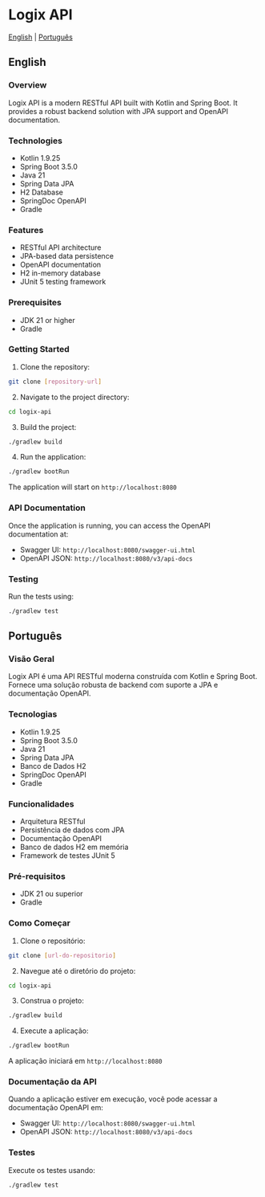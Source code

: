 # Logix API

[English](#english) | [Português](#português)

## English

### Overview
Logix API is a modern RESTful API built with Kotlin and Spring Boot. It provides a robust backend solution with JPA support and OpenAPI documentation.

### Technologies
- Kotlin 1.9.25
- Spring Boot 3.5.0
- Java 21
- Spring Data JPA
- H2 Database
- SpringDoc OpenAPI
- Gradle

### Features
- RESTful API architecture
- JPA-based data persistence
- OpenAPI documentation
- H2 in-memory database
- JUnit 5 testing framework

### Prerequisites
- JDK 21 or higher
- Gradle

### Getting Started

1. Clone the repository:
```bash
git clone [repository-url]
```

2. Navigate to the project directory:
```bash
cd logix-api
```

3. Build the project:
```bash
./gradlew build
```

4. Run the application:
```bash
./gradlew bootRun
```

The application will start on `http://localhost:8080`

### API Documentation
Once the application is running, you can access the OpenAPI documentation at:
- Swagger UI: `http://localhost:8080/swagger-ui.html`
- OpenAPI JSON: `http://localhost:8080/v3/api-docs`

### Testing
Run the tests using:
```bash
./gradlew test
```

## Português

### Visão Geral
Logix API é uma API RESTful moderna construída com Kotlin e Spring Boot. Fornece uma solução robusta de backend com suporte a JPA e documentação OpenAPI.

### Tecnologias
- Kotlin 1.9.25
- Spring Boot 3.5.0
- Java 21
- Spring Data JPA
- Banco de Dados H2
- SpringDoc OpenAPI
- Gradle

### Funcionalidades
- Arquitetura RESTful
- Persistência de dados com JPA
- Documentação OpenAPI
- Banco de dados H2 em memória
- Framework de testes JUnit 5

### Pré-requisitos
- JDK 21 ou superior
- Gradle

### Como Começar

1. Clone o repositório:
```bash
git clone [url-do-repositorio]
```

2. Navegue até o diretório do projeto:
```bash
cd logix-api
```

3. Construa o projeto:
```bash
./gradlew build
```

4. Execute a aplicação:
```bash
./gradlew bootRun
```

A aplicação iniciará em `http://localhost:8080`

### Documentação da API
Quando a aplicação estiver em execução, você pode acessar a documentação OpenAPI em:
- Swagger UI: `http://localhost:8080/swagger-ui.html`
- OpenAPI JSON: `http://localhost:8080/v3/api-docs`

### Testes
Execute os testes usando:
```bash
./gradlew test
``` 